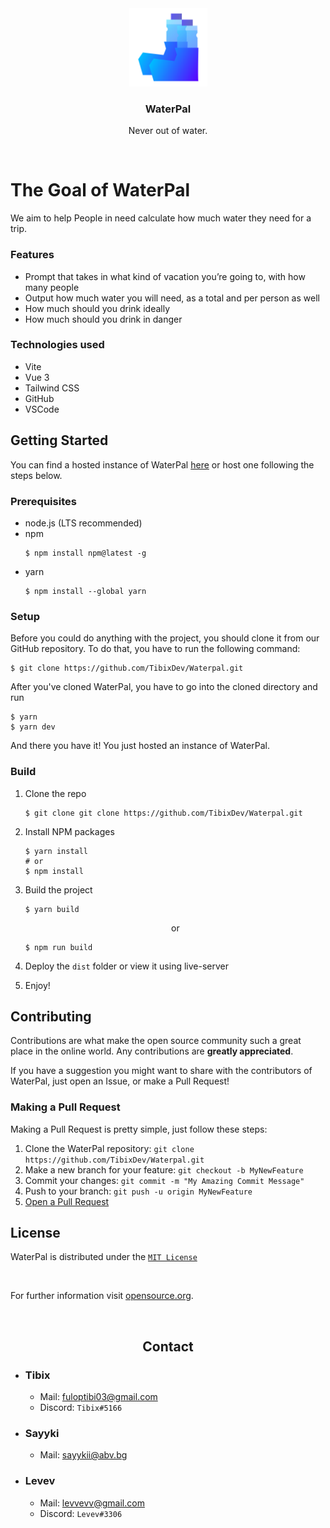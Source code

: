 <div align="center">
    <img src="./favicon.svg" width="125">
    <h3>WaterPal</h3>
    <p>Never out of water.</p>
</div>

<br>

# The Goal of WaterPal

We aim to help People in need calculate how much water they need for a trip.

### Features

- Prompt that takes in what kind of vacation you’re going to, with how many people
- Output how much water you will need, as a total and per person as well
- How much should you drink ideally
- How much should you drink in danger

### Technologies used

- Vite
- Vue 3
- Tailwind CSS
- GitHub
- VSCode

## Getting Started

You can find a hosted instance of WaterPal [here](https://WaterPal.tech) or host one following the steps below.

### Prerequisites

- node.js (LTS recommended)
- npm
    ```console
    $ npm install npm@latest -g
    ```
- yarn
    ```console
    $ npm install --global yarn
    ```

### Setup

Before you could do anything with the project, you should clone it from our GitHub repository. To do that, you have to run the following command:
```console
$ git clone https://github.com/TibixDev/Waterpal.git
```
After you've cloned WaterPal, you have to go into the cloned directory and run
```console
$ yarn
$ yarn dev
```
And there you have it! You just hosted an instance of WaterPal.

### Build

1. Clone the repo
   ```console
   $ git clone git clone https://github.com/TibixDev/Waterpal.git
   ```
2. Install NPM packages
   ```console
   $ yarn install
   # or
   $ npm install
   ```
3. Build the project
   ```console
   $ yarn build
   ```
   
   <div align="center"><p>or</p></div>
   
   ```console
   $ npm run build
   ```
4. Deploy the `dist` folder or view it using live-server
5. Enjoy!

## Contributing
Contributions are what make the open source community such a great place in the online world. Any contributions are **greatly appreciated**.

If you have a suggestion you might want to share with the contributors of WaterPal, just open an Issue, or make a Pull Request!

### Making a Pull Request
Making a Pull Request is pretty simple, just follow these steps:

1. Clone the WaterPal repository: `git clone https://github.com/TibixDev/Waterpal.git`
2. Make a new branch for your feature: `git checkout -b MyNewFeature`
3. Commit your changes: `git commit -m "My Amazing Commit Message"`
4. Push to your branch: `git push -u origin MyNewFeature`
5. [Open a Pull Request](https://docs.github.com/en/pull-requests/collaborating-with-pull-requests/proposing-changes-to-your-work-with-pull-requests/creating-a-pull-request) 

## License

WaterPal is distributed under the [`MIT License`](https://github.com/TibixDev/WaterPal/blob/main/LICENSE)

<br>

For further information visit [opensource.org](https://opensource.org/licenses/MIT).

<div align="center">
    <br>
    <h2>Contact</h2>
</div>

* ### Tibix
    - Mail: fuloptibi03@gmail.com
    - Discord: `Tibix#5166`
* ### Sayyki
    - Mail: sayykii@abv.bg
* ### Levev
    - Mail: levvevv@gmail.com
    - Discord: `Levev#3306`